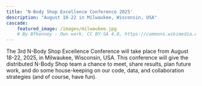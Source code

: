 ```yaml
---
title: 'N-Body Shop Excellence Conference 2025'
description: "August 18-22 in Milwaukee, Wisconsin, USA"
cascade:
    featured_image: /images/milwaukee.jpg
    # By Bfkenney - Own work, CC BY-SA 4.0, https://commons.wikimedia.org/w/index.php?curid=132044692
---
```


The 3rd N-Body Shop Excellence Conference will take place from August 18-22, 2025, in Milwaukee, Wisconsin, USA. This conference will give the distributed N-Body Shop team a chance to meet, share results, plan future work, and do some house-keeping on our code, data, and collaboration strategies (and of course, have fun).
